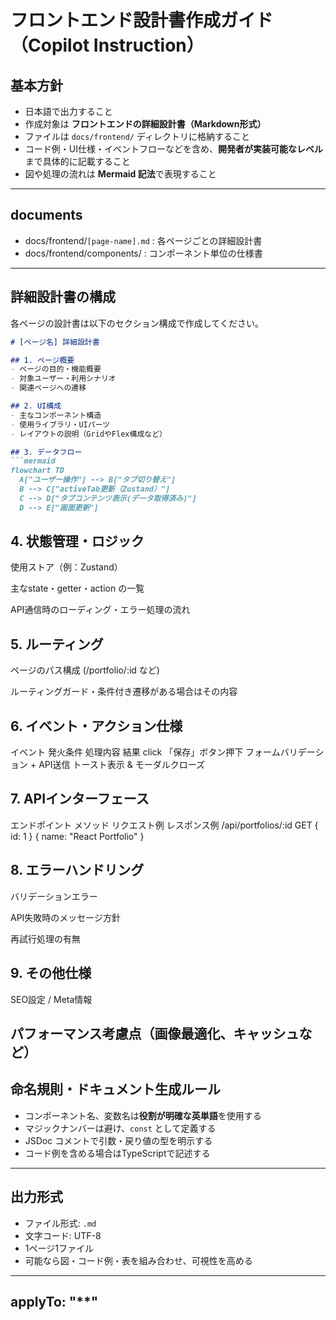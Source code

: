 # フロントエンド設計書作成ガイド（Copilot Instruction）

## 基本方針
- 日本語で出力すること
- 作成対象は **フロントエンドの詳細設計書（Markdown形式）**
- ファイルは `docs/frontend/` ディレクトリに格納すること
- コード例・UI仕様・イベントフローなどを含め、**開発者が実装可能なレベル**まで具体的に記載すること
- 図や処理の流れは **Mermaid 記法**で表現すること

---

## documents
- docs/frontend/`[page-name].md` : 各ページごとの詳細設計書
- docs/frontend/components/ : コンポーネント単位の仕様書

---

## 詳細設計書の構成

各ページの設計書は以下のセクション構成で作成してください。

```md
# [ページ名] 詳細設計書

## 1. ページ概要
- ページの目的・機能概要
- 対象ユーザー・利用シナリオ
- 関連ページへの遷移

## 2. UI構成
- 主なコンポーネント構造
- 使用ライブラリ・UIパーツ
- レイアウトの説明（GridやFlex構成など）

## 3. データフロー
```mermaid
flowchart TD
  A["ユーザー操作"] --> B["タブ切り替え"]
  B --> C["activeTab更新（Zustand）"]
  C --> D["タブコンテンツ表示(データ取得済み)"]
  D --> E["画面更新"]
```

## 4. 状態管理・ロジック
使用ストア（例：Zustand）

主なstate・getter・action の一覧

API通信時のローディング・エラー処理の流れ

## 5. ルーティング
ページのパス構成 (/portfolio/:id など)

ルーティングガード・条件付き遷移がある場合はその内容

## 6. イベント・アクション仕様
イベント	発火条件	処理内容	結果
click	「保存」ボタン押下	フォームバリデーション + API送信	トースト表示 & モーダルクローズ

## 7. APIインターフェース
エンドポイント	メソッド	リクエスト例	レスポンス例
/api/portfolios/:id	GET	{ id: 1 }	{ name: "React Portfolio" }

## 8. エラーハンドリング
バリデーションエラー

API失敗時のメッセージ方針

再試行処理の有無

## 9. その他仕様
SEO設定 / Meta情報

パフォーマンス考慮点（画像最適化、キャッシュなど）
---

## 命名規則・ドキュメント生成ルール
- コンポーネント名、変数名は**役割が明確な英単語**を使用する
- マジックナンバーは避け、`const` として定義する
- JSDoc コメントで引数・戻り値の型を明示する
- コード例を含める場合はTypeScriptで記述する

---

## 出力形式
- ファイル形式: `.md`
- 文字コード: UTF-8
- 1ページ1ファイル
- 可能なら図・コード例・表を組み合わせ、可視性を高める

---

## applyTo: "\*\*"
